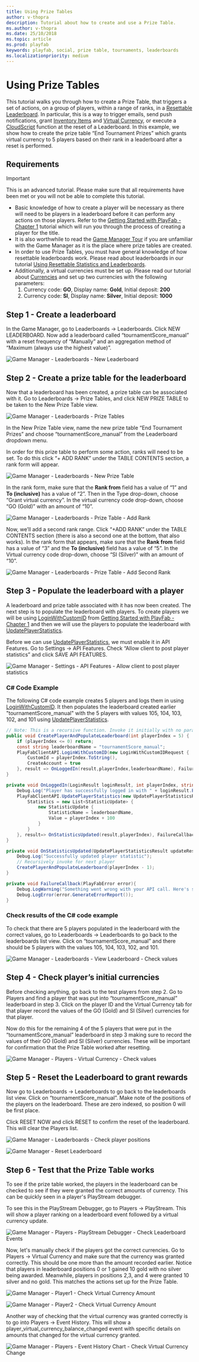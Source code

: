 ```yaml
---
title: Using Prize Tables
author: v-thopra
description: Tutorial about how to create and use a Prize Table.
ms.author: v-thopra
ms.date: 25/10/2018
ms.topic: article
ms.prod: playfab
keywords: playfab, social, prize table, tournaments, leaderboards
ms.localizationpriority: medium
---
```


# Using Prize Tables

This tutorial walks you through how to create a Prize Table, that triggers a set of actions, on a group of players, within a range of ranks, in a [Resettable Leaderboard](using-resettable-statistics-and-leaderboards.md). In particular, this is a way to trigger emails, send push notifications, grant [Inventory Items](../../data/playerdata/player-inventory.md) and [Virtual Currency](../../commerce/economy/currencies.md), or execute a [CloudScript](../../automation/cloudscript/writing-custom-cloudscript.md) function at the reset of a Leaderboard. In this example, we show how to create the prize table “End Tournament Prizes” which grants virtual currency to 5 players based on their rank in a leaderboard after a reset is performed.

## Requirements

> [!IMPORTANT]
> This is an advanced tutorial. Please make sure that all requirements have been met or you will not be able to complete this tutorial.

- Basic knowledge of how to create a player will be necessary as there will need to be players in a leaderboard before it can perform any actions on those players. Refer to the [Getting Started with PlayFab - Chapter 1](../../config/dev-test-live/get-started-with-players-and-tournaments.md) tutorial which will run you through the process of creating a player for the title.
- It is also worthwhile to read the [Game Manager Tour](../../config/gamemanager/game-manager-tour.md) if you are unfamiliar with the Game Manager as it is the place where prize tables are created.
- In order to use Prize Tables, you must have general knowledge of how resettable leaderboards work. Please read about leaderboards in our tutorial [Using Resettable Statistics and Leaderboards](using-resettable-statistics-and-leaderboards.md).
- Additionally, a virtual currencies must be set up. Please read our tutorial about [Currencies](../../commerce/economy/currencies.md) and set up two currencies with the following parameters:
  1. Currency code: **GO**, Display name: **Gold**,  Initial deposit: **200**
  2. Currency code: **SI**, Display name: **Silver**, Initial deposit: **1000**

## Step 1 - Create a leaderboard

In the Game Manager, go to Leaderboards -> Leaderboards. Click NEW LEADERBOARD. Now add a leaderboard called “tournamentScore_manual” with a reset frequency of “Manually” and an aggregation method of “Maximum (always use the highest value)”.

![Game Manager - Leaderboards - New Leaderboard](media/tutorials/game-manager-new-leaderboard.png)  

## Step 2 - Create a prize table for the leaderboard

Now that a leaderboard has been created, a prize table can be associated with it. Go to Leaderboards -> Prize Tables, and click NEW PRIZE TABLE to be taken to the New Prize Table view.

![Game Manager - Leaderboards - Prize Tables](media/tutorials/game-manager-prize-tables.png)  

In the New Prize Table view, name the new prize table “End Tournament Prizes” and choose “tournamentScore_manual” from the Leaderboard dropdown menu.

In order for this prize table to perform some action, ranks will need to be set. To do this click “+ ADD RANK” under the TABLE CONTENTS section, a rank form will appear.

![Game Manager - Leaderboards - New Prize Table](media/tutorials/game-manager-new-prize-table.png)  

In the rank form, make sure that the **Rank from** field has a value of “1” and **To (inclusive)** has a value of “2”. Then in the Type drop-down, choose “Grant virtual currency”. In the virtual currency code drop-down, choose “GO (Gold)” with an amount of “10”.

![Game Manager - Leaderboards - Prize Table - Add Rank](media/tutorials/game-manager-prize-table-add-rank.png)  

Now, we’ll add a second rank range. Click “+ADD RANK” under the TABLE CONTENTS section (there is also a second one at the bottom, that also works). In the rank form that appears, make sure that the **Rank from** field has a value of “3” and the **To (inclusive)** field has a value of “5”. In the Virtual currency code drop-down, choose “SI (Silver)” with an amount of “10”.

![Game Manager - Leaderboards - Prize Table - Add Second Rank](media/tutorials/game-manager-prize-table-add-second-rank.png)  

## Step 3 - Populate the leaderboard with a player

A leaderboard and prize table associated with it has now been created. The next step is to populate the leaderboard with players. To create players we will be using [LoginWithCustomID](xref:titleid.playfabapi.com.client.authentication.loginwithcustomid) from [Getting Started with PlayFab - Chapter 1](../../config/dev-test-live/get-started-with-players-and-tournaments.md) and then we will use the players to populate the leaderboard with [UpdatePlayerStatistics](xref:titleid.playfabapi.com.client.playerdatamanagement.updateplayerstatistics).

Before we can use [UpdatePlayerStatistics](xref:titleid.playfabapi.com.client.playerdatamanagement.updateplayerstatistics), we must enable it in API Features. Go to Settings -> API Features. Check “Allow client to post player statistics” and click SAVE API FEATURES.

![Game Manager - Settings - API Features - Allow client to post player statistics](media/tutorials/api-features-allow-client-to-post-player-statistics.png)  

### C# Code Example

The following C# code example creates 5 players and logs them in using [LoginWithCustomID](xref:titleid.playfabapi.com.client.authentication.loginwithcustomid). It then populates the leaderboard created earlier "tournamentScore_manual" with the 5 players with values 105, 104, 103, 102, and 101 using [UpdatePlayerStatistics](xref:titleid.playfabapi.com.client.playerdatamanagement.updateplayerstatistics).

```csharp
// Note: This is a recursive function. Invoke it initially with no parameter
public void CreatePlayerAndPopulateLeaderboard(int playerIndex = 5) {
    if (playerIndex <= 0) return;
    const string leaderboardName = "tournamentScore_manual";
    PlayFabClientAPI.LoginWithCustomID(new LoginWithCustomIDRequest {
        CustomId = playerIndex.ToString(),
        CreateAccount = true
    }, result => OnLoggedIn(result,playerIndex,leaderboardName), FailureCallback);
}

private void OnLoggedIn(LoginResult loginResult, int playerIndex, string leaderboardName) {
    Debug.Log("Player has successfully logged in with " + loginResult.PlayFabId);
    PlayFabClientAPI.UpdatePlayerStatistics(new UpdatePlayerStatisticsRequest {
        Statistics = new List<StatisticUpdate> {
            new StatisticUpdate {
                StatisticName = leaderboardName,
                Value = playerIndex + 100
            }
        }
    }, result=> OnStatisticsUpdated(result,playerIndex), FailureCallback);
}

private void OnStatisticsUpdated(UpdatePlayerStatisticsResult updateResult, int playerIndex) {
    Debug.Log("Successfully updated player statistic");
    // Recursively invoke for next player
    CreatePlayerAndPopulateLeaderboard(playerIndex - 1);
}

private void FailureCallback(PlayFabError error){
    Debug.LogWarning("Something went wrong with your API call. Here's some debug information:");
    Debug.LogError(error.GenerateErrorReport());
}
```

### Check results of the C# code example

To check that there are 5 players populated in the leaderboard with the correct values, go to Leaderboards -> Leaderboards to go back to the leaderboards list view. Click on “tournamentScore_manual” and there should be 5 players with the values 105, 104, 103, 102, and 101.

![Game Manager - Leaderboards - View Leaderboard - Check values](media/tutorials/game-manager-leaderboards-view-leaderboard-check-values.png)  

## Step 4 - Check player’s initial currencies

Before checking anything, go back to the test players from step 2. Go to Players and find a player that was put into “tournamentScore_manual” leaderboard in step 3. Click on the player ID and the Virtual Currency tab for that player record the values of the GO (Gold) and SI (Silver) currencies for that player.

Now do this for the remaining 4 of the 5 players that were put in the “tournamentScore_manual” leaderboard in step 3 making sure to record the values of their GO (Gold) and SI (Silver) currencies. These will be important for confirmation that the Prize Table worked after resetting.

![Game Manager - Players - Virtual Currency - Check values](media/tutorials/game-manager-players-virtual-currency-check-values.png)  

## Step 5 - Reset the Leaderboard to grant rewards

Now go to Leaderboards -> Leaderboards to go back to the leaderboards list view. Click on “tournamentScore_manual”. Make note of the positions of the players on the leaderboard. These are zero indexed, so position 0 will be first place.

Click RESET NOW and click RESET to confirm the reset of the leaderboard. This will clear the Players list.

![Game Manager - Leaderboards - Check player positions](media/tutorials/game-manager-leaderboards-check-player-positions.png)

![Game Manager - Reset Leaderboard](media/tutorials/game-manager-reset-leaderboard.png)

## Step 6 - Test that the Prize Table works

To see if the prize table worked, the players in the leaderboard can be checked to see if they were granted the correct amounts of currency. This can be quickly seen in a player's PlayStream debugger.

To see this in the PlayStream Debugger, go to Players -> PlayStream. This will show a player ranking on a leaderboard event followed by a virtual currency update.

![Game Manager - Players - PlayStream Debugger - Check Leaderboard Events](media/tutorials/game-manager-playstream-debugger-check-leaderboard-events.png)

Now, let's manually check if the players got the correct currencies. Go to Players -> Virtual Currency and make sure that the currency was granted correctly. This should be one more than the amount recorded earlier. Notice that players in leaderboard positions 0 or 1 gained 10 gold with no silver being awarded. Meanwhile, players in positions 2,3, and 4 were granted 10 silver and no gold. This matches the actions set up for the Prize Table.

![Game Manager - Player1 - Check Virtual Currency Amount](media/tutorials/game-manager-player1-check-vc-amount.png)

![Game Manager - Player2 - Check Virtual Currency Amount](media/tutorials/game-manager-player2-check-vc-amount.png)

Another way of checking that the virtual currency was granted correctly is to go into Players -> Event History. This will show a player_virtual_currency_balance_changed event with specific details on amounts that changed for the virtual currency granted.

![Game Manager - Players - Event History Chart - Check Virtual Currency Change](media/tutorials/game-manager-players-event-history-chart-check-vc-changed.png)

